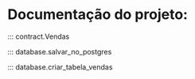 # Documentação do projeto:

::: contract.Vendas

::: database.salvar_no_postgres

::: database.criar_tabela_vendas
